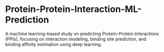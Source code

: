 # Protein-Protein-Interaction-ML-Prediction
A machine learning-based study on predicting Protein-Protein Interactions (PPIs), focusing on interaction modeling, binding site prediction, and binding affinity estimation using deep learning.
